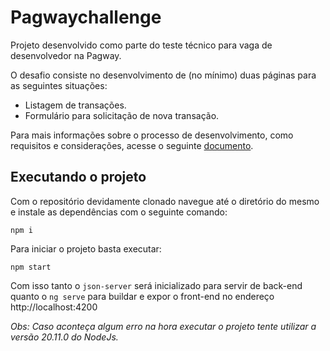 # Pagwaychallenge

Projeto desenvolvido como parte do teste técnico para vaga de desenvolvedor na Pagway.

O desafio consiste no desenvolvimento de (no mínimo) duas páginas para as seguintes situações:

- Listagem de transações.
- Formulário para solicitação de nova transação.

Para mais informações sobre o processo de desenvolvimento, como requisitos e considerações, acesse o seguinte [documento](discussion.md).

## Executando o projeto

Com o repositório devidamente clonado navegue até o diretório do mesmo e instale as dependências com o seguinte comando:

```shell
npm i
```
Para iniciar o projeto basta executar:

```shell
npm start
```
Com isso tanto o `json-server` será inicializado para servir de back-end quanto o `ng serve` para buildar e expor o front-end no endereço http://localhost:4200

*Obs: Caso aconteça algum erro na hora executar o projeto tente utilizar a versão 20.11.0 do NodeJs.*
